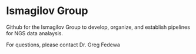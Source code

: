 # Ismagilov Group
Github for the Ismagilov Group to develop, organize, and establish pipelines for NGS data analaysis.

For questions, please contact Dr. Greg Fedewa
